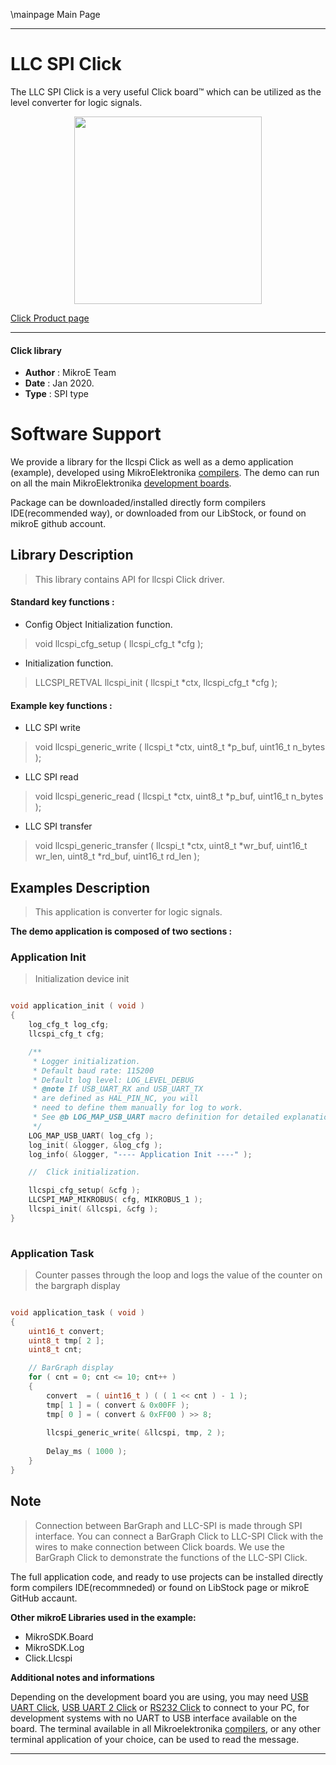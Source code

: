 \mainpage Main Page
 
 

---
# LLC SPI Click

The LLC SPI Click is a very useful Click board™ which can be utilized as the level converter for logic signals.

<p align="center">
  <img src="https://download.mikroe.com/images/click_for_ide/llcspi_click.png" height=300px>
</p>

[Click Product page](https://www.mikroe.com/llc-spi-click)

---


#### Click library 

- **Author**        : MikroE Team
- **Date**          : Jan 2020.
- **Type**          : SPI type


# Software Support

We provide a library for the llcspi Click 
as well as a demo application (example), developed using MikroElektronika 
[compilers](https://shop.mikroe.com/compilers). 
The demo can run on all the main MikroElektronika [development boards](https://shop.mikroe.com/development-boards).

Package can be downloaded/installed directly form compilers IDE(recommended way), or downloaded from our LibStock, or found on mikroE github account. 

## Library Description

> This library contains API for llcspi Click driver.

#### Standard key functions :

- Config Object Initialization function.
> void llcspi_cfg_setup ( llcspi_cfg_t *cfg ); 
 
- Initialization function.
> LLCSPI_RETVAL llcspi_init ( llcspi_t *ctx, llcspi_cfg_t *cfg );

#### Example key functions :

- LLC SPI write
> void llcspi_generic_write ( llcspi_t *ctx, uint8_t *p_buf, uint16_t n_bytes );
 
- LLC SPI read
> void llcspi_generic_read ( llcspi_t *ctx, uint8_t *p_buf, uint16_t n_bytes );

- LLC SPI transfer
> void llcspi_generic_transfer ( llcspi_t *ctx, uint8_t *wr_buf, uint16_t wr_len, uint8_t *rd_buf, uint16_t rd_len );

## Examples Description

> This application is converter for logic signals.

**The demo application is composed of two sections :**

### Application Init 

> Initialization device init

```c

void application_init ( void )
{
    log_cfg_t log_cfg;
    llcspi_cfg_t cfg;

    /** 
     * Logger initialization.
     * Default baud rate: 115200
     * Default log level: LOG_LEVEL_DEBUG
     * @note If USB_UART_RX and USB_UART_TX 
     * are defined as HAL_PIN_NC, you will 
     * need to define them manually for log to work. 
     * See @b LOG_MAP_USB_UART macro definition for detailed explanation.
     */
    LOG_MAP_USB_UART( log_cfg );
    log_init( &logger, &log_cfg );
    log_info( &logger, "---- Application Init ----" );

    //  Click initialization.

    llcspi_cfg_setup( &cfg );
    LLCSPI_MAP_MIKROBUS( cfg, MIKROBUS_1 );
    llcspi_init( &llcspi, &cfg );
}
  
```

### Application Task

> Counter passes through the loop and logs the value of the counter on the bargraph display

```c

void application_task ( void )
{
    uint16_t convert;
    uint8_t tmp[ 2 ];
    uint8_t cnt;

    // BarGraph display
    for ( cnt = 0; cnt <= 10; cnt++ )
    {
        convert  = ( uint16_t ) ( ( 1 << cnt ) - 1 );
        tmp[ 1 ] = ( convert & 0x00FF );
        tmp[ 0 ] = ( convert & 0xFF00 ) >> 8;
    
        llcspi_generic_write( &llcspi, tmp, 2 );
        
        Delay_ms ( 1000 );
    }
}  

```

## Note
 
> Connection between BarGraph and LLC-SPI is made through SPI interface.
> You can connect a BarGraph Click to LLC-SPI Click with the wires to make connection between Click boards.
> We use the BarGraph Click to demonstrate the functions of the LLC-SPI Click.

The full application code, and ready to use projects can be  installed directly form compilers IDE(recommneded) or found on LibStock page or mikroE GitHub accaunt.

**Other mikroE Libraries used in the example:** 

- MikroSDK.Board
- MikroSDK.Log
- Click.Llcspi

**Additional notes and informations**

Depending on the development board you are using, you may need 
[USB UART Click](https://shop.mikroe.com/usb-uart-click), 
[USB UART 2 Click](https://shop.mikroe.com/usb-uart-2-click) or 
[RS232 Click](https://shop.mikroe.com/rs232-click) to connect to your PC, for 
development systems with no UART to USB interface available on the board. The 
terminal available in all Mikroelektronika 
[compilers](https://shop.mikroe.com/compilers), or any other terminal application 
of your choice, can be used to read the message.



---
